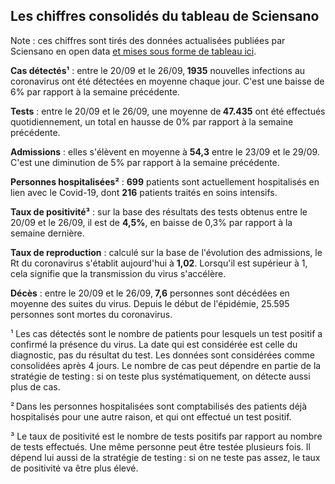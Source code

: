 <h2>Les chiffres consolidés du tableau de Sciensano</h2><p>Note : ces chiffres sont tirés des données actualisées publiées par Sciensano en open data <a href='https://datastudio.google.com/embed/u/0/reporting/c14a5cfc-cab7-4812-848c-0369173148ab/page/ZwmOB_blank'>et mises sous forme de tableau ici</a>.<p><strong>Cas détectés¹</strong> : entre le 20/09 et le 26/09,<strong> 1935</strong> nouvelles infections au coronavirus ont été détectées en moyenne chaque jour. C'est une baisse de 6% par rapport à la semaine précédente.<p><strong>Tests</strong> : entre le 20/09 et le 26/09, une moyenne de<strong> 47.435</strong> ont été effectués quotidiennement, un total en hausse de 0% par rapport à la semaine précédente.<p><strong>Admissions</strong> : elles s'élèvent en moyenne à <strong> 54,3</strong> entre le 23/09 et le 29/09. C'est une diminution de 5% par rapport à la semaine précédente.<p><strong>Personnes hospitalisées²</strong> : <strong>699</strong> patients sont actuellement hospitalisés en lien avec le Covid-19, dont <strong>216</strong> patients traités en soins intensifs.<p><strong>Taux de positivité³</strong> : sur la base des résultats des tests obtenus entre le 20/09 et le 26/09, il est de <strong>4,5%</strong>, en baisse de 0,3% par rapport à la semaine dernière.<p><strong>Taux de reproduction</strong> : calculé sur la base de l'évolution des admissions, le Rt du coronavirus s'établit aujourd'hui à <strong>1,02</strong>. Lorsqu'il est supérieur à 1, cela signifie que la transmission du virus s'accélère.<p><strong>Décès</strong> : entre le 20/09 et le 26/09,<strong> 7,6</strong> personnes sont décédées en moyenne des suites du virus. Depuis le début de l'épidémie, 25.595 personnes sont mortes du coronavirus.<p>¹ Les cas détectés sont le nombre de patients pour lesquels un test positif a confirmé la présence du virus. La date qui est considérée est celle du diagnostic, pas du résultat du test. Les données sont considérées comme consolidées après 4 jours. Le nombre de cas peut dépendre en partie de la stratégie de testing : si on teste plus systématiquement, on détecte aussi plus de cas.<p>² Dans les personnes hospitalisées sont comptabilisés des patients déjà hospitalisés pour une autre raison, et qui ont effectué un test positif.<p>³ Le taux de positivité est le nombre de tests positifs par rapport au nombre de tests effectués. Une même personne peut être testée plusieurs fois. Il dépend lui aussi de la stratégie de testing : si on ne teste pas assez, le taux de positivité va être plus élevé.